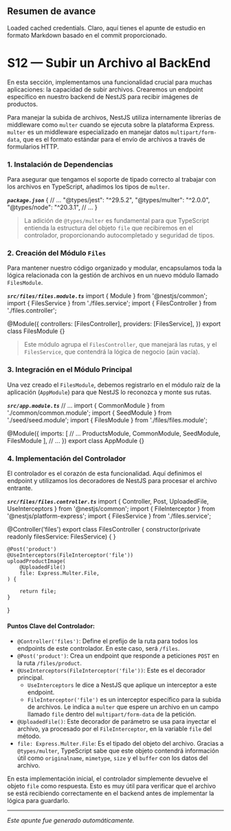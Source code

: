 ## Resumen de avance
Loaded cached credentials.
Claro, aquí tienes el apunte de estudio en formato Markdown basado en el commit proporcionado.

# S12 — Subir un Archivo al BackEnd

En esta sección, implementamos una funcionalidad crucial para muchas aplicaciones: la capacidad de subir archivos. Crearemos un endpoint específico en nuestro backend de NestJS para recibir imágenes de productos.

Para manejar la subida de archivos, NestJS utiliza internamente librerías de middleware como `multer` cuando se ejecuta sobre la plataforma Express. `multer` es un middleware especializado en manejar datos `multipart/form-data`, que es el formato estándar para el envío de archivos a través de formularios HTTP.

### 1. Instalación de Dependencias

Para asegurar que tengamos el soporte de tipado correcto al trabajar con los archivos en TypeScript, añadimos los tipos de `multer`.

*__`package.json`__*
{
	// ...
	"@types/jest": "^29.5.2",
	"@types/multer": "^2.0.0",
	"@types/node": "^20.3.1",
	// ...
}
> La adición de `@types/multer` es fundamental para que TypeScript entienda la estructura del objeto `file` que recibiremos en el controlador, proporcionando autocompletado y seguridad de tipos.

### 2. Creación del Módulo `Files`

Para mantener nuestro código organizado y modular, encapsulamos toda la lógica relacionada con la gestión de archivos en un nuevo módulo llamado `FilesModule`.

*__`src/files/files.module.ts`__*
import { Module } from '@nestjs/common';
import { FilesService } from './files.service';
import { FilesController } from './files.controller';

@Module({
	controllers: [FilesController],
	providers: [FilesService],
})
export class FilesModule {}
> Este módulo agrupa el `FilesController`, que manejará las rutas, y el `FilesService`, que contendrá la lógica de negocio (aún vacía).

### 3. Integración en el Módulo Principal

Una vez creado el `FilesModule`, debemos registrarlo en el módulo raíz de la aplicación (`AppModule`) para que NestJS lo reconozca y monte sus rutas.

*__`src/app.module.ts`__*
// ...
import { CommonModule } from './common/common.module';
import { SeedModule } from './seed/seed.module';
import { FilesModule } from './files/files.module';

@Module({
	imports: [
		// ...
		ProductsModule,
		CommonModule,
		SeedModule,
		FilesModule
	],
	// ...
})
export class AppModule {}

### 4. Implementación del Controlador

El controlador es el corazón de esta funcionalidad. Aquí definimos el endpoint y utilizamos los decoradores de NestJS para procesar el archivo entrante.

*__`src/files/files.controller.ts`__*
import { Controller, Post, UploadedFile, UseInterceptors } from '@nestjs/common';
import { FileInterceptor } from '@nestjs/platform-express';
import { FilesService } from './files.service';

@Controller('files')
export class FilesController {
	constructor(private readonly filesService: FilesService) { }

	@Post('product')
	@UseInterceptors(FileInterceptor('file'))
	uploadProductImage(
		@UploadedFile()
		file: Express.Multer.File,
	) {

		return file;
	}
}

#### Puntos Clave del Controlador:

*   `@Controller('files')`: Define el prefijo de la ruta para todos los endpoints de este controlador. En este caso, será `/files`.
*   `@Post('product')`: Crea un endpoint que responde a peticiones `POST` en la ruta `/files/product`.
*   `@UseInterceptors(FileInterceptor('file'))`: Este es el decorador principal.
    *   `UseInterceptors` le dice a NestJS que aplique un interceptor a este endpoint.
    *   `FileInterceptor('file')` es un interceptor específico para la subida de archivos. Le indica a `multer` que espere un archivo en un campo llamado `file` dentro del `multipart/form-data` de la petición.
*   `@UploadedFile()`: Este decorador de parámetro se usa para inyectar el archivo, ya procesado por el `FileInterceptor`, en la variable `file` del método.
*   `file: Express.Multer.File`: Es el tipado del objeto del archivo. Gracias a `@types/multer`, TypeScript sabe que este objeto contendrá información útil como `originalname`, `mimetype`, `size` y el `buffer` con los datos del archivo.

En esta implementación inicial, el controlador simplemente devuelve el objeto `file` como respuesta. Esto es muy útil para verificar que el archivo se está recibiendo correctamente en el backend antes de implementar la lógica para guardarlo.

---
*Este apunte fue generado automáticamente.*
